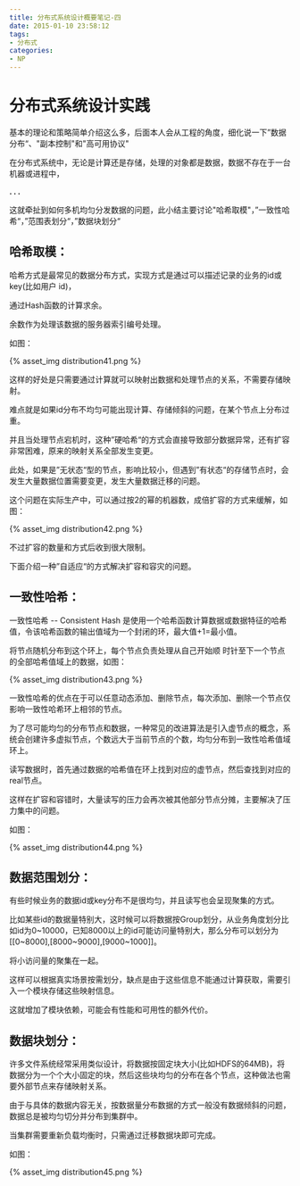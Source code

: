 ```yaml
---
title: 分布式系统设计概要笔记-四
date: 2015-01-10 23:58:12
tags:
- 分布式
categories:
- NP
---
```



# 分布式系统设计实践

基本的理论和策略简单介绍这么多，后面本人会从工程的角度，细化说一下”数据分布“、"副本控制"和"高可用协议"

在分布式系统中，无论是计算还是存储，处理的对象都是数据，数据不存在于一台机器或进程中，

**. . .**<!-- more -->

这就牵扯到如何多机均匀分发数据的问题，此小结主要讨论"哈希取模"，”一致性哈希“，”范围表划分“，”数据块划分“

## 哈希取模：

哈希方式是最常见的数据分布方式，实现方式是通过可以描述记录的业务的id或key(比如用户 id)，

通过Hash函数的计算求余。

余数作为处理该数据的服务器索引编号处理。

如图：

{% asset_img distribution41.png %}


这样的好处是只需要通过计算就可以映射出数据和处理节点的关系，不需要存储映射。

难点就是如果id分布不均匀可能出现计算、存储倾斜的问题，在某个节点上分布过重。

并且当处理节点宕机时，这种”硬哈希“的方式会直接导致部分数据异常，还有扩容非常困难，原来的映射关系全部发生变更。



 此处，如果是”无状态“型的节点，影响比较小，但遇到”有状态“的存储节点时，会发生大量数据位置需要变更，发生大量数据迁移的问题。

 这个问题在实际生产中，可以通过按2的幂的机器数，成倍扩容的方式来缓解，如图：

{% asset_img distribution42.png %}

不过扩容的数量和方式后收到很大限制。

下面介绍一种”自适应“的方式解决扩容和容灾的问题。




## 一致性哈希：
一致性哈希 -- Consistent Hash 是使用一个哈希函数计算数据或数据特征的哈希值，令该哈希函数的输出值域为一个封闭的环，最大值+1=最小值。

将节点随机分布到这个环上，每个节点负责处理从自己开始顺
时针至下一个节点的全部哈希值域上的数据，如图：

{% asset_img distribution43.png %}

一致性哈希的优点在于可以任意动态添加、删除节点，每次添加、删除一个节点仅影响一致性哈希环上相邻的节点。

 为了尽可能均匀的分布节点和数据，一种常见的改进算法是引入虚节点的概念，系统会创建许多虚拟节点，个数远大于当前节点的个数，均匀分布到一致性哈希值域环上。

 读写数据时，首先通过数据的哈希值在环上找到对应的虚节点，然后查找到对应的real节点。

 这样在扩容和容错时，大量读写的压力会再次被其他部分节点分摊，主要解决了压力集中的问题。

如图：

{% asset_img distribution44.png %}



## 数据范围划分：
有些时候业务的数据id或key分布不是很均匀，并且读写也会呈现聚集的方式。

比如某些id的数据量特别大，这时候可以将数据按Group划分，从业务角度划分比如id为0~10000，已知8000以上的id可能访问量特别大，那么分布可以划分为[[0~8000],[8000~9000],[9000~1000]]。

将小访问量的聚集在一起。


这样可以根据真实场景按需划分，缺点是由于这些信息不能通过计算获取，需要引入一个模块存储这些映射信息。

这就增加了模块依赖，可能会有性能和可用性的额外代价。



## 数据块划分：

许多文件系统经常采用类似设计，将数据按固定块大小(比如HDFS的64MB)，将数据分为一个个大小固定的块，然后这些块均匀的分布在各个节点，这种做法也需要外部节点来存储映射关系。


由于与具体的数据内容无关，按数据量分布数据的方式一般没有数据倾斜的问题，数据总是被均匀切分并分布到集群中。

当集群需要重新负载均衡时，只需通过迁移数据块即可完成。



如图：

{% asset_img distribution45.png %}
          


